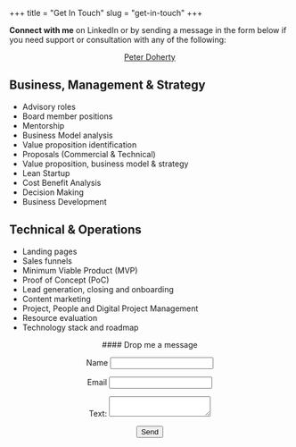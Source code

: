 +++
title = "Get In Touch"
slug = "get-in-touch"
+++

**Connect with me** on LinkedIn or by sending a message in the form below if you need support or consultation with any of the following:

<center>
<div class="LI-profile-badge"  data-version="v1" data-size="large" data-locale="en_US" data-type="horizontal" data-theme="dark" data-vanity="pete-doherty"><a class="LI-simple-link" href='https://fr.linkedin.com/in/pete-doherty?trk=profile-badge'>Peter Doherty</a></div>
</center>
<script type="text/javascript" src="https://platform.linkedin.com/badges/js/profile.js" async defer></script>

## Business, Management & Strategy

* Advisory roles
* Board member positions
* Mentorship
* Business Model analysis
* Value proposition identification
* Proposals (Commercial & Technical)
* Value proposition, business model & strategy
* Lean Startup
* Cost Benefit Analysis
* Decision Making
* Business Development

## Technical & Operations

* Landing pages
* Sales funnels
* Minimum Viable Product (MVP)
* Proof of Concept (PoC)
* Lead generation, closing and onboarding
* Content marketing
* Project, People and Digital Project Management
* Resource evaluation
* Technology stack and roadmap

<center>
#### Drop me a message
<form name="contact" action="/message-sent" netlify>
  <p>
    <label>Name <input type="text" name="name" /></label>
  </p>
  <p>
    <label>Email <input type="email" name="email" /></label>
  </p>
  <p>
  <p>
    <label>Text: <textarea name="message"></textarea></label>
  </p>
    <button type="submit">Send</button>
  </p>
</form>
</center>